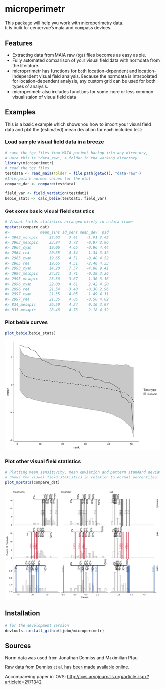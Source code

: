 <!-- README.md is generated from README.Rmd. Please edit that file -->

# microperimetr

This package will help you work with microperimetry data.  
It is built for centervue’s maia and compass devices.

## Features

  - Extracting data from MAIA raw (tgz) files becomes as easy as pie.
  - Fully automated comparison of your visual field data with normdata
    from the literature.
  - microperimetr has functions for both location-dependent and
    location-independent visual field analysis. Because the normdata is
    interpolated for location-dependent analysis, any custom grid can be
    used for both types of analysis.
  - microperimetr also includes functions for some more or less common
    visualistaion of visual field data

## Examples

This is a basic example which shows you how to import your visual field
data and plot the (estimated) mean deviation for each included test:

### Load sample visual field data in a breeze

``` r
# save the tgz files from MAIA patient backup into any directory, 
# Here this is "data_raw", a folder in the working directory 
library(microperimetr)
# read the tgz files
testdata <- read_maia(folder = file.path(getwd(), "data-raw"))
#Interpolate normal values for the plot 
compare_dat <- compare(testdata)
```

``` r
field_var <- field_variation(testdat1)
bebie_stats <- calc_bebie(testdat1, field_var)
```

### Get some basic visual field statistics

``` r
# Visual fields statistics arranged nicely in a data frame
mpstats(compare_dat)
#>              mean_sens sd_sens mean_dev  psd
#> 2962_mesopic     23.92    3.61    -1.01 3.02
#> 2963_mesopic     23.94    3.72    -0.97 2.96
#> 2964_cyan        19.06    4.65    -0.96 4.44
#> 2964_red         20.65    4.54    -1.34 3.32
#> 2965_cyan        19.65    4.51    -0.48 4.52
#> 2965_red         19.65    4.51    -2.40 4.33
#> 2993_cyan        14.20    7.57    -4.88 9.41
#> 2994_mesopic     24.21    3.71    -0.39 3.26
#> 2995_mesopic     23.36    3.67    -1.30 3.16
#> 2996_cyan        22.08    4.61     2.42 4.20
#> 2996_red         21.54    3.48    -0.30 2.96
#> 2997_cyan        21.35    4.05     1.49 4.31
#> 2997_red         21.35    4.05    -0.50 4.02
#> 834_mesopic      26.50    4.24     0.16 3.97
#> 835_mesopic      28.46    4.73     2.18 4.52
```

### Plot bebie curves

``` r
plot_bebie(bebie_stats)
```

![](README-bebie-1.png)<!-- -->

### Plot other visual field statistics

``` r
# Plotting mean sensitivity, mean deviation and pattern standard deviation
# Shows the visual field statistics in relation to normal percentiles. 
plot_mpstats(compare_dat)
```

![](README-plot_mpstats-1.png)<!-- -->

## Installation

``` r
# for the development version 
devtools::install_github(tjebo/microperimetr)
```

## Sources

Norm data was used from Jonathan Denniss and Maximilian Pfau.

[Raw data from Denniss et al. has been made available
online](https://www.sciencedirect.com/science/article/pii/S2352340916304978).

Accompanying paper in IOVS:
<http://iovs.arvojournals.org/article.aspx?articleid=2571342>
